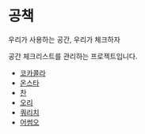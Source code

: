 # 공책

우리가 사용하는 공간, 우리가 체크하자

공간 체크리스트를 관리하는 프로젝트입니다.

* [코카콜라](coke.md)
* [온스타](onstar.md)
* [찬](CHAN.md)
* [오리](ori.md)
* [쿼리치](quaritch.md)
* [어썸오](awesomeo.md)
